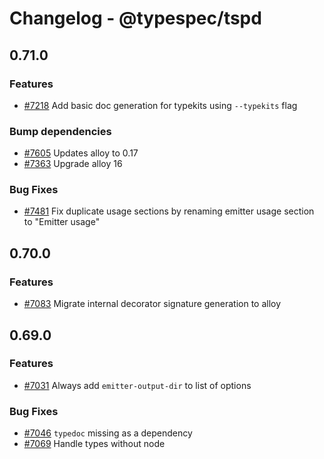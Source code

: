 # Changelog - @typespec/tspd

## 0.71.0

### Features

- [#7218](https://github.com/microsoft/typespec/pull/7218) Add basic doc generation for typekits using `--typekits` flag

### Bump dependencies

- [#7605](https://github.com/microsoft/typespec/pull/7605) Updates alloy to 0.17
- [#7363](https://github.com/microsoft/typespec/pull/7363) Upgrade alloy 16

### Bug Fixes

- [#7481](https://github.com/microsoft/typespec/pull/7481) Fix duplicate usage sections by renaming emitter usage section to "Emitter usage"


## 0.70.0

### Features

- [#7083](https://github.com/microsoft/typespec/pull/7083) Migrate internal decorator signature generation to alloy




## 0.69.0

### Features

- [#7031](https://github.com/microsoft/typespec/pull/7031) Always add `emitter-output-dir` to list of options

### Bug Fixes

- [#7046](https://github.com/microsoft/typespec/pull/7046) `typedoc` missing as a dependency
- [#7069](https://github.com/microsoft/typespec/pull/7069) Handle types without node

